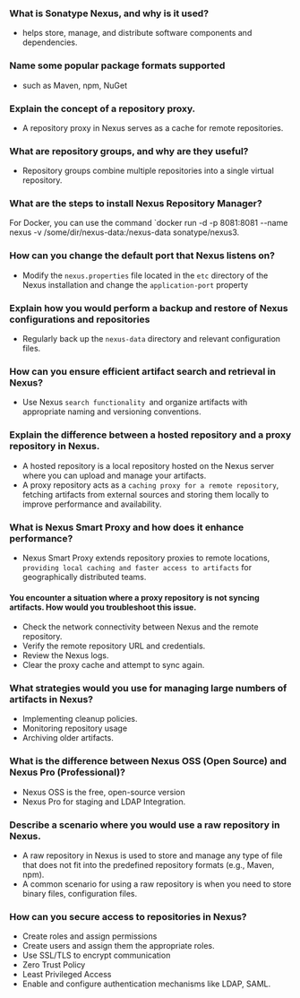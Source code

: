 
### What is Sonatype Nexus, and why is it used?
- helps store, manage, and distribute software components and dependencies. 

### Name some popular package formats supported 
- such as Maven, npm, NuGet

### Explain the concept of a repository proxy.
- A repository proxy in Nexus serves as a cache for remote repositories.

### What are repository groups, and why are they useful?
- Repository groups combine multiple repositories into a single virtual repository. 


### What are the steps to install Nexus Repository Manager?
 
For Docker, you can use the command 
`docker run -d -p 8081:8081 --name nexus -v /some/dir/nexus-data:/nexus-data sonatype/nexus3.

### How can you change the default port that Nexus listens on?
- Modify the `nexus.properties` file located in the `etc` directory of the Nexus installation and change the `application-port` property

### Explain how you would perform a backup and restore of Nexus configurations and repositories
- Regularly back up the `nexus-data` directory and relevant configuration files. 


### How can you ensure efficient artifact search and retrieval in Nexus?
- Use Nexus `search functionality `and organize artifacts with appropriate naming and versioning conventions.

### Explain the difference between a hosted repository and a proxy repository in Nexus.

- A hosted repository is a local repository hosted on the Nexus server where you can upload and manage your artifacts. 
- A proxy repository acts as a `caching proxy for a remote repository`, fetching artifacts from external sources and storing them locally to improve performance and availability.

### What is Nexus Smart Proxy and how does it enhance performance?
- Nexus Smart Proxy extends repository proxies to remote locations, `providing local caching and faster access to artifacts` for geographically distributed teams.

#### You encounter a situation where a proxy repository is not syncing artifacts. How would you troubleshoot this issue.
- Check the network connectivity between Nexus and the remote repository.
- Verify the remote repository URL and credentials.
- Review the Nexus logs.
- Clear the proxy cache and attempt to sync again.

### What strategies would you use for managing large numbers of artifacts in Nexus?
- Implementing cleanup policies.
- Monitoring repository usage 
- Archiving older artifacts.

### What is the difference between Nexus OSS (Open Source) and Nexus Pro (Professional)?
- Nexus OSS is the free, open-source version
- Nexus Pro for staging and LDAP Integration.

### Describe a scenario where you would use a raw repository in Nexus.
- A raw repository in Nexus is used to store and manage any type of file that does not fit into the predefined repository formats (e.g., Maven, npm). 
- A common scenario for using a raw repository is when you need to store binary files, configuration files.

### How can you secure access to repositories in Nexus?
- Create roles and assign permissions 
- Create users and assign them the appropriate roles.
- Use SSL/TLS to encrypt communication 
- Zero Trust Policy
- Least Privileged Access
- Enable and configure authentication mechanisms like LDAP, SAML.
